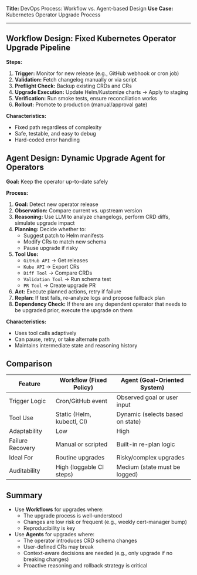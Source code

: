 **Title:** DevOps Process: Workflow vs. Agent-based Design
**Use Case:** Kubernetes Operator Upgrade Process

---

## Workflow Design: Fixed Kubernetes Operator Upgrade Pipeline

**Steps:**
1. **Trigger:** Monitor for new release (e.g., GitHub webhook or cron job)
2. **Validation:** Fetch changelog manually or via script
3. **Preflight Check:** Backup existing CRDs and CRs
4. **Upgrade Execution:** Update Helm/Kustomize charts → Apply to staging
5. **Verification:** Run smoke tests, ensure reconciliation works
6. **Rollout:** Promote to production (manual/approval gate)

**Characteristics:**
* Fixed path regardless of complexity
* Safe, testable, and easy to debug
* Hard-coded error handling

## Agent Design: Dynamic Upgrade Agent for Operators
**Goal:** Keep the operator up-to-date safely

**Process:**
1. **Goal:** Detect new operator release
2. **Observation:** Compare current vs. upstream version
3. **Reasoning:** Use LLM to analyze changelogs, perform CRD diffs, simulate upgrade impact
4. **Planning:** Decide whether to:
   * Suggest patch to Helm manifests
   * Modify CRs to match new schema
   * Pause upgrade if risky
5. **Tool Use:**
   * `GitHub API` → Get releases
   * `Kube API` → Export CRs
   * `Diff Tool` → Compare CRDs
   * `Validation Tool` → Run schema test
   * `PR Tool` → Create upgrade PR
6. **Act:** Execute planned actions, retry if failure
7. **Replan:** If test fails, re-analyze logs and propose fallback plan
8. **Dependency Check:** If there are any dependent operator that needs to be upgraded prior, execute the upgrade on them

**Characteristics:**
* Uses tool calls adaptively
* Can pause, retry, or take alternate path
* Maintains intermediate state and reasoning history

## Comparison

| Feature          | Workflow (Fixed Policy)    | Agent (Goal-Oriented System)     |
| ---------------- | -------------------------- | -------------------------------- |
| Trigger Logic    | Cron/GitHub event          | Observed goal or user input      |
| Tool Use         | Static (Helm, kubectl, CI) | Dynamic (selects based on state) |
| Adaptability     | Low                        | High                             |
| Failure Recovery | Manual or scripted         | Built-in re-plan logic           |
| Ideal For        | Routine upgrades           | Risky/complex upgrades           |
| Auditability     | High (loggable CI steps)   | Medium (state must be logged)    |

## Summary
* Use **Workflows** for upgrades where:
  * The upgrade process is well-understood
  * Changes are low risk or frequent (e.g., weekly cert-manager bump)
  * Reproducibility is key
* Use **Agents** for upgrades where:
  * The operator introduces CRD schema changes
  * User-defined CRs may break
  * Context-aware decisions are needed (e.g., only upgrade if no breaking changes)
  * Proactive reasoning and rollback strategy is critical
